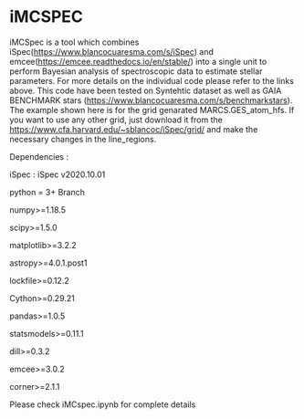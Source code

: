# iMCSPEC
iMCSpec is a tool which combines iSpec(https://www.blancocuaresma.com/s/iSpec) and emcee(https://emcee.readthedocs.io/en/stable/) into a single unit to perform Bayesian analysis of spectroscopic data to estimate stellar parameters. For more details on the individual code please refer to the links above. This code have been tested on Syntehtic dataset as well as GAIA BENCHMARK stars (https://www.blancocuaresma.com/s/benchmarkstars). The example shown here is for the grid genarated MARCS.GES_atom_hfs. If you want to use any other grid, just download it from the https://www.cfa.harvard.edu/~sblancoc/iSpec/grid/ and make the necessary changes in the line_regions.

Dependencies :

iSpec : iSpec v2020.10.01

python = 3+ Branch

numpy>=1.18.5

scipy>=1.5.0

matplotlib>=3.2.2

astropy>=4.0.1.post1

lockfile>=0.12.2

Cython>=0.29.21

pandas>=1.0.5

statsmodels>=0.11.1

dill>=0.3.2

emcee>=3.0.2

corner>=2.1.1

Please check iMCspec.ipynb for complete details
